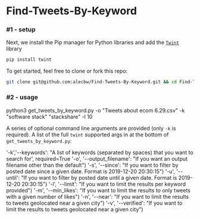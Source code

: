 # Find-Tweets-By-Keyword

### \#1 - setup

Next, we install the Pip manager for Python libraries and add the [`Twint`](https://github.com/twintproject/twint) library
```bash
pip install twint
```

To get started, feel free to clone or fork this repo: 
```bash
git clone git@github.com:alecbw/Find-Tweets-By-Keyword.git && cd Find-Tweets-By-Keyword
```

### \#2 - usage

python3 get_tweets_by_keyword.py -o "Tweets about ecom 6.29.csv" -k  "software stack" "stackshare" -l 10

A series of optional command line arguments are provided (only `-k` is required). A list of the full `twint` supported args in at the bottom of `get_tweets_by_keyword.py`:

'-k','--keywords': "A list of keywords (separated by spaces) that you want to search for', required=True
'-o', '--output_filename': "If you want an output filename other than the default")
'-s', '--since': "If you want to filter by posted date since a given date. Format is 2019-12-20 20:30:15")
'-u', '--until': "If you want to filter by posted date until a given date. Format is 2019-12-20 20:30:15")
'-l', '--limit': "If you want to limit the results per keyword provided")
'-m', '--min_likes': "If you want to limit the results to only tweets with a given number of likes")
'-n', '--near': "If you want to limit the results to tweets geolocated near a given city")
'-v', '--verified': "If you want to limit the results to tweets geolocated near a given city")
